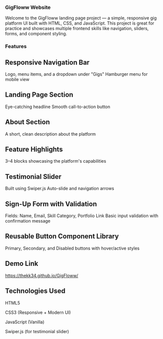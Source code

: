 ### GigFloww Website
Welcome to the GigFloww landing page project — a simple, responsive gig platform UI built with HTML, CSS, and JavaScript. This project is great for practice and showcases multiple frontend skills like navigation, sliders, forms, and component styling.

### Features
## Responsive Navigation Bar
Logo, menu items, and a dropdown under "Gigs"
Hamburger menu for mobile view


## Landing Page Section
Eye-catching headline
Smooth call-to-action button

## About Section
A short, clean description about the platform

## Feature Highlights
3–4 blocks showcasing the platform's capabilities

## Testimonial Slider
Built using Swiper.js
Auto-slide and navigation arrows

## Sign-Up Form with Validation
Fields: Name, Email, Skill Category, Portfolio Link
Basic input validation with confirmation message

## Reusable Button Component Library
Primary, Secondary, and Disabled buttons with hover/active styles

## Demo Link
https://thekk34.github.io/GigFloww/

## Technologies Used
HTML5

CSS3 (Responsive + Modern UI)

JavaScript (Vanilla)

Swiper.js (for testimonial slider)


